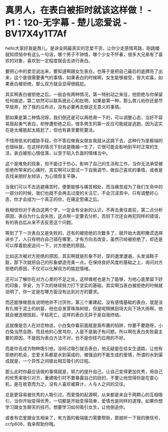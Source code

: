 # 真男人，在表白被拒时就该这样做！ - P1：120-无字幕 - 楚儿恋爱说 - BV17X4y1T7Af

hello大家好我是唇儿，是讲全网最真实的恋爱干货，让你少走感情弯路，刚跳楼就知烦恼中有这么一句话，哪个男子不钟情，哪个少女不怀春，很多大兄弟有了喜欢的对象，喜欢到一定程度就会去进行表白。

要把心中的爱恋说出来，要知道啊跟女生表白，也等于是把自己最后的底牌亮了出来，这个是很需要勇气的事情，如果表白的时候啊，女生能够接受，皆大欢喜，如果表白被拒绝，那么双方就会显得很尴尬。

其实啊表白被拒绝之后，一般会有两种情况，第一特别动之来往，他拒绝与你保留任何痕迹，第二依然可以联系彼此心知肚明，如果是第一种，那么唇儿劝你还是尽早放弃，抢了我的瓜布点，没有必要再去做这无意义的事情。

那如果是第二种情况呀，我们倒还是可以再抢用一下的，可以调整心态，当好不容易鼓起勇气表白，却惨遭拒绝之后，很多男生的第一反应可能就是逃跑，因为这实在是太难能起太尴尬了，但也有甚至要死要活。

不惜用低劣的威胁手段，你不答应做我女朋友我就从这跳下去，这种行为是极端的也很纵我，在这样的情况下别说是晚婚一生了，它很可能会影响到平时正常的生活，表白被拒心情低落，以至于陷入负面的情绪当中。

这个是难免的现象，但不能过于伤心，影响了自己的生活和工作，当你无法承受被拒绝所带来的心痛时，其实啊可以尝试一下自我调节，做自己喜欢的事情，或者是去找亲朋好友倾诉，为心情恢复平静。

当我们可以不去逃避痛苦时，便更能够与痛苦相处，而当痛苦成为了我们生命中的一部分的时候，我们也就不会再去过度的关注它，不会沉浸其中，只有调整好心态，你才会成为一个真正的你，在痛定思痛之后。

我相信你对于表白这两个字，一定会有全新的认识，不再去勇往直前，第二点分析原因，表白为什么会失败，这点啊一定要去分析，否则下次还会再犯同样的错误，有的表白后从来不去反思这个问题。

等到了下一次表白又是失败的，还有的被拒绝的次数多了，就开始大面积撒谎选择进步了，人只有明白自己错在哪里，才有方向去改变，虽然已经被拒绝了，却还是可以厚着脸皮追问一下，对方拒绝的原因。

比如这次被对方拒绝的原因，其实啊就是形象不好，穿的邋里邋遢，头发油鞋子脏，那下次就把自己的形象塑造完美一点，在保持良好风度的基础之上，询问对方拒绝的原因，不仅可以化解双方的尴尬情绪。

还可以了解你在对方心里的不足之处，这样做呢也是为了能够，为他心底里留下好的印象，早安，为下次的继续努力打下坚实的基础，其实啊当表白被拒绝的时候就说明了，你一定是在哪方面没有达到对方的要求。

而还能够做朋友说明他并不讨厌你，第三个重建起，没有感情基础的表白，就是没有扎根于泥土的树苗，他也会发芽珠珠树枝，但是呢稍微刮场大风下场大雨啊，他就会被连根拔起，干枯死亡，这样的表白无异于是自我终结。

这就像是恋人在对恋物说，小白兔你看前面就是我布置的陷阱，你要不要跑呀，小白兔当然会跑，而且他的心里骂你，人是不是脑子有问题，所以啊在表白失败最主要的原因，不是因为表白方法不对，也不是你技巧应用的不好。

而是你去成为物种吸引他，没经过吸引就去表白，他无疑是在给女生退路，让他有拒绝的机会，恋爱关系都是水到渠成的，被强迫的不能生成的爱情，所谓的水到渠成就是，一个异性之间彼此相互吸引的过程。

那么此时你最应该做的事情就是，努力的提升自己，让自己变得更加优秀，用自己的优秀来吸引对方，重建吸引时不要暴露自己的目的，不要让他觉得你是在耍心机，是在故意而为之，没有人喜欢被算计，人与人之间的交往。

总是更容易被优秀的人吸引过，而爱情的起源啊，从来都是来自于两颗心的互相吸引，当你开始变得优秀，一切都是开始变得简单，爱情也是同样的道理，如果你想学习跟女生聊天的技巧，想要学习如何吸引女生，让他倒追你。

或者有恋爱跟女生相亲了，有方面的极端能力需要帮助，那就听一下我的微信号，ccfp608，我来帮助你哦。